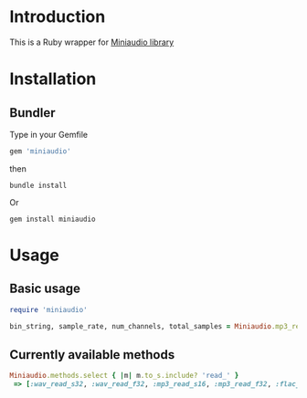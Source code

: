 # Introduction

This is a Ruby wrapper for [Miniaudio library](https://github.com/mackron/miniaudio)

# Installation

## Bundler

Type in your Gemfile

```ruby
gem 'miniaudio'
```

then

```
bundle install
```

Or
```
gem install miniaudio
```

# Usage

## Basic usage

```ruby
require 'miniaudio'

bin_string, sample_rate, num_channels, total_samples = Miniaudio.mp3_read_file_s16 'path/to/file'
```

## Currently available methods

```ruby
Miniaudio.methods.select { |m| m.to_s.include? 'read_' }
 => [:wav_read_s32, :wav_read_f32, :mp3_read_s16, :mp3_read_f32, :flac_read_s16, :flac_read_s32, :flac_read_f32, :wav_read_file_s16, :wav_read_file_s32, :wav_read_file_f32, :mp3_read_file_s16, :mp3_read_file_f32, :flac_read_file_s16, :flac_read_file_s32, :flac_read_file_f32, :vorbis_read_file_s16, :wav_read_s16]
```
